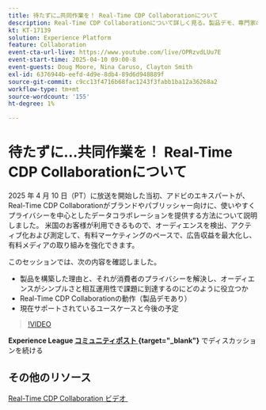 ```yaml
---
title: 待たずに…共同作業を！ Real-Time CDP Collaborationについて
description: Real-Time CDP Collaborationについて詳しく見る。製品デモ、専門家のインサイト、今後のユースケースを通じて、ブランドやパブリッシャー向けにプライバシーを中心としたデータソリューションを提供し、オーディエンスのアクティベーションを強化し、広告収益を最大化し、有料メディアの取り組みを合理化します。
kt: KT-17139
solution: Experience Platform
feature: Collaboration
event-cta-url-live: https://www.youtube.com/live/OPRzvdLUu7E
event-start-time: 2025-04-10 09:00-8
event-guests: Doug Moore, Nina Caruso, Clayton Smith
exl-id: 6376944b-eefd-4d9e-8db4-89d6d948889f
source-git-commit: c9cc13f4716b68fac1243f3fabb1ba12a36268a2
workflow-type: tm+mt
source-wordcount: '155'
ht-degree: 1%

---
```


# 待たずに…共同作業を！ Real-Time CDP Collaborationについて

2025 年 4 月 10 日（PT）に放送を開始した当初、アドビのエキスパートが、Real-Time CDP Collaborationがブランドやパブリッシャー向けに、使いやすくプライバシーを中心としたデータコラボレーションを提供する方法について説明しました。 米国のお客様が利用できるもので、オーディエンスを検出、アクティブ化および測定して、有料マーケティングのペースで、広告収益を最大化し、有料メディアの取り組みを強化できます。

このセッションでは、次の内容を確認しました。

* 製品を構築した理由と、それが消費者のプライバシーを解決し、オーディエンスがシンプルさと相互運用性で課題に到達するのにどのように役立つか
* Real-Time CDP Collaborationの動作（製品デモあり）
* 現在サポートされているユースケースと今後の予定

>[!VIDEO](https://video.tv.adobe.com/v/3457557/?quality=12&learn=on)

**Experience League [&#x200B; コミュニティポスト &#x200B;](https://experienceleaguecommunities.adobe.com/t5/real-time-customer-data-platform/experience-le[...]ive-post-session-discussion-don-t-wait/td-p/748173){target="_blank"}** でディスカッションを続ける

## その他のリソース

[Real-Time CDP Collaboration ビデオ &#x200B;](https://experienceleague.adobe.com/ja/docs/platform-learn/tutorials/collaboration/real-time-cdp-collaboration-overview)

